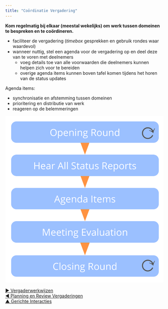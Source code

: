 ```yaml
---
title: "Coördinatie Vergadering"
---
```



<strong>Kom regelmatig bij elkaar (meestal wekelijks) om werk tussen domeinen te bespreken en te coördineren.</strong>

- faciliteer de vergadering (<dfn data-info="Timebox: Een vooraf afgesproken tijdsperiode die te besteden is aan een specifieke activiteit (die niet noodzakelijkerwijs is afgerond aan het einde van de timebox).">timebox</dfn> gesprekken en gebruik rondes waar waardevol)
- wanneer nuttig, stel een agenda voor de vergadering op en deel deze van te voren met deelnemers 
    - voeg details toe van alle voorwaarden die deelnemers kunnen helpen zich voor te bereiden
    - overige agenda items kunnen boven tafel komen tijdens het horen van de status updates

Agenda items:

- synchronisatie en afstemming tussen domeinen
- prioritering en distributie van werk
- reageren op de belemmeringen

![Fases van een coördinatievergadering](img/meetings/coordination-meeting.png)

[&#9654; Vergaderwerkwijzen](meeting-practices.html)<br/>[&#9664; Planning en Review Vergaderingen](planning-and-review-meetings.html)<br/>[&#9650; Gerichte Interacties](focused-interactions.html)

